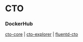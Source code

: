 # CTO

### DockerHub

[cto-core](https://hub.docker.com/repository/docker/barklan/cto-core) | [cto-explorer](https://hub.docker.com/repository/docker/barklan/cto-explorer) | [fluentd-cto](https://hub.docker.com/repository/docker/barklan/fluentd-cto)
